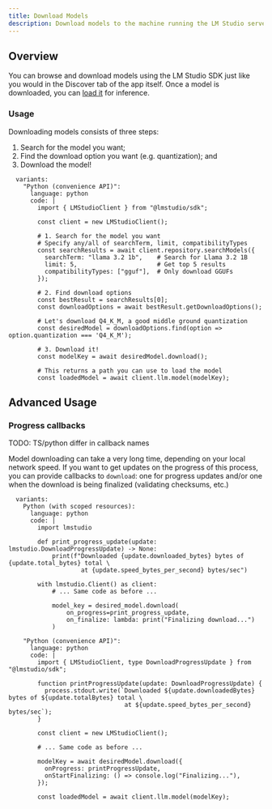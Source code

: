 ```yaml
---
title: Download Models
description: Download models to the machine running the LM Studio server
---
```


## Overview

You can browse and download models using the LM Studio SDK just like you would
in the Discover tab of the app itself. Once a model is downloaded, you can
[load it](/docs/api/sdk/load-and-access-models) for inference.

### Usage

Downloading models consists of three steps:

1. Search for the model you want;
2. Find the download option you want (e.g. quantization); and
3. Download the model!

```lms_code_snippet
  variants:
    "Python (convenience API)":
      language: python
      code: |
        import { LMStudioClient } from "@lmstudio/sdk";

        const client = new LMStudioClient();

        # 1. Search for the model you want
        # Specify any/all of searchTerm, limit, compatibilityTypes
        const searchResults = await client.repository.searchModels({
          searchTerm: "llama 3.2 1b",    # Search for Llama 3.2 1B
          limit: 5,                      # Get top 5 results
          compatibilityTypes: ["gguf"],  # Only download GGUFs
        });

        # 2. Find download options
        const bestResult = searchResults[0];
        const downloadOptions = await bestResult.getDownloadOptions();

        # Let's download Q4_K_M, a good middle ground quantization
        const desiredModel = downloadOptions.find(option => option.quantization === 'Q4_K_M');

        # 3. Download it!
        const modelKey = await desiredModel.download();

        # This returns a path you can use to load the model
        const loadedModel = await client.llm.model(modelKey);
```

## Advanced Usage

### Progress callbacks

TODO: TS/python differ in callback names

Model downloading can take a very long time, depending on your local network speed.
If you want to get updates on the progress of this process, you can provide callbacks to `download`:
one for progress updates and/or one when the download is being finalized
(validating checksums, etc.)

```lms_code_snippet
  variants:
    Python (with scoped resources):
      language: python
      code: |
        import lmstudio

        def print_progress_update(update: lmstudio.DownloadProgressUpdate) -> None:
            print(f"Downloaded {update.downloaded_bytes} bytes of {update.total_bytes} total \
                    at {update.speed_bytes_per_second} bytes/sec")

        with lmstudio.Client() as client:
            # ... Same code as before ...

            model_key = desired_model.download(
                on_progress=print_progress_update,
                on_finalize: lambda: print("Finalizing download...")
            )

    "Python (convenience API)":
      language: python
      code: |
        import { LMStudioClient, type DownloadProgressUpdate } from "@lmstudio/sdk";

        function printProgressUpdate(update: DownloadProgressUpdate) {
          process.stdout.write(`Downloaded ${update.downloadedBytes} bytes of ${update.totalBytes} total \
                                at ${update.speed_bytes_per_second} bytes/sec`);
        }

        const client = new LMStudioClient();

        # ... Same code as before ...

        modelKey = await desiredModel.download({
          onProgress: printProgressUpdate,
          onStartFinalizing: () => console.log("Finalizing..."),
        });

        const loadedModel = await client.llm.model(modelKey);
```
